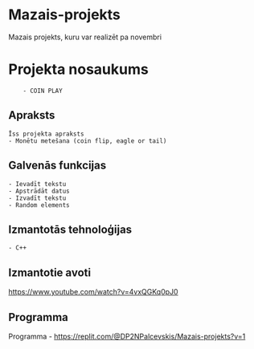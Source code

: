 # Mazais-projekts
Mazais projekts, kuru var realizēt pa novembri

# Projekta nosaukums
        - COIN PLAY
## Apraksts
	Īss projekta apraksts 
	- Monētu metešana (coin flip, eagle or tail)
## Galvenās funkcijas
	- Ievadīt tekstu
	- Apstrādāt datus
	- Izvadīt tekstu
	- Random elements
## Izmantotās tehnoloģijas
	- C++
## Izmantotie avoti
https://www.youtube.com/watch?v=4vxQGKq0pJ0 

## Programma 
Programma - https://replit.com/@DP2NPalcevskis/Mazais-projekts?v=1
